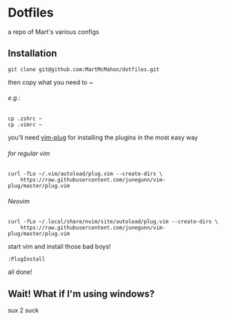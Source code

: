 # Dotfiles
a repo of Mart's various configs

## Installation
```shell
git clone git@github.com:MartMcMahon/dotfiles.git
```
then copy what you need to ~
###### e.g.:
```shell
cp .zshrc ~
cp .vimrc ~
```

you'll need [vim-plug](https://github.com/junegunn/vim-plug) for installing the plugins in the most easy way
###### for regular vim
```shell
curl -fLo ~/.vim/autoload/plug.vim --create-dirs \
    https://raw.githubusercontent.com/junegunn/vim-plug/master/plug.vim
```

###### Neovim
```shell
curl -fLo ~/.local/share/nvim/site/autoload/plug.vim --create-dirs \
    https://raw.githubusercontent.com/junegunn/vim-plug/master/plug.vim
```

start vim and install those bad boys!
```shell
:PlugInstall
```

all done!

## Wait! What if I'm using windows?
sux 2 suck
